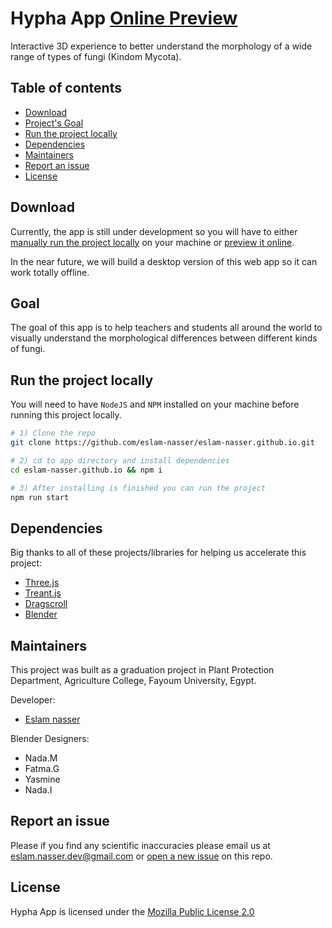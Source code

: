 # Hypha App [Online Preview](https://eslam-nasser.github.io/)

Interactive 3D experience to better understand the morphology of a wide range of types of fungi (Kindom Mycota).

## Table of contents

-   [Download](#download)
-   [Project's Goal](#goal)
-   [Run the project locally](#run-the-project-locally)
-   [Dependencies](#dependencies)
-   [Maintainers](#maintainers)
-   [Report an issue](#report-an-issue)
-   [License](#license)

## Download

Currently, the app is still under development so you will have to either [manually run the project locally](#run-the-project-locally) on your machine or [preview it online](https://eslam-nasser.github.io/).

In the near future, we will build a desktop version of this web app so it can work totally offline.

## Goal

The goal of this app is to help teachers and students all around the world to visually understand the morphological differences between different kinds of fungi.

## Run the project locally

You will need to have `NodeJS` and `NPM` installed on your machine before running this project locally.

```bash
# 1) Clone the repo
git clone https://github.com/eslam-nasser/eslam-nasser.github.io.git

# 2) cd to app directory and install dependencies
cd eslam-nasser.github.io && npm i

# 3) After installing is finished you can run the project
npm run start
```

## Dependencies

Big thanks to all of these projects/libraries for helping us accelerate this project:

-   [Three.js](https://threejs.org/)
-   [Treant.js](http://fperucic.github.io/treant-js/)
-   [Dragscroll](https://github.com/asvd/dragscroll)
-   [Blender](https://www.blender.org)

## Maintainers

This project was built as a graduation project in Plant Protection Department, Agriculture College, Fayoum University, Egypt.

Developer:

-   [Eslam nasser](https://github.com/eslam-nasser/)

Blender Designers:

-   Nada.M
-   Fatma.G
-   Yasmine
-   Nada.I

## Report an issue

Please if you find any scientific inaccuracies please email us at [eslam.nasser.dev@gmail.com](mailto:eslam.nasser.dev@gmail.com) or [open a new issue](https://github.com/eslam-nasser/eslam-nasser.github.io/issues/new) on this repo.

## License

Hypha App is licensed under the [Mozilla Public License 2.0](https://opensource.org/licenses/MPL-2.0)
